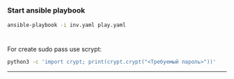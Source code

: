 #
### Start ansible playbook
~~~ bash
ansible-playbook -i inv.yaml play.yaml
~~~
#
For create sudo pass use scrypt:  
~~~ bash
python3 -c 'import crypt; print(crypt.crypt("<Требуемый пароль>"))'
~~~
---
